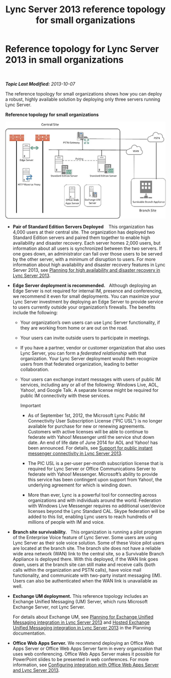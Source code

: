 ﻿---
title: Lync Server 2013 reference topology for small organizations
TOCTitle: Reference topology for small organizations
ms:assetid: 0453aeee-c41f-44e6-a6e0-aaace526ca08
ms:mtpsurl: https://technet.microsoft.com/en-us/library/Gg398095(v=OCS.15)
ms:contentKeyID: 48183272
ms.date: 07/23/2014
mtps_version: v=OCS.15
---

<div data-xmlns="http://www.w3.org/1999/xhtml">

<div class="topic" data-xmlns="http://www.w3.org/1999/xhtml" data-msxsl="urn:schemas-microsoft-com:xslt" data-cs="http://msdn.microsoft.com/en-us/">

<div data-asp="http://msdn2.microsoft.com/asp">

# Reference topology for Lync Server 2013 in small organizations

</div>

<div id="mainSection">

<div id="mainBody">

<span> </span>

_**Topic Last Modified:** 2013-10-07_

The reference topology for small organizations shows how you can deploy a robust, highly available solution by deploying only three servers running Lync Server.

**Reference topology for small organizations**

![Reference topology deploying three servers diagram](images/Gg398095.25196d0d-dd07-451b-83ba-94c0ddf59030(OCS.15).jpg "Reference topology deploying three servers diagram")

  - **Pair of Standard Edition Servers Deployed**    This organization has 4,000 users at their central site. The organization has deployed two Standard Edition servers and paired them together to enable high availability and disaster recovery. Each server homes 2,000 users, but information about all users is synchronized between the two servers. If one goes down, an administrator can fail over those users to be served by the other server, with a minimum of disruption to users. For more information about high availability and disaster recovery features in Lync Server 2013, see [Planning for high availability and disaster recovery in Lync Server 2013](lync-server-2013-planning-for-high-availability-and-disaster-recovery.md).

  - **Edge Server deployment is recommended.**   Although deploying an Edge Server is not required for internal IM, presence and conferencing, we recommend it even for small deployments. You can maximize your Lync Server investment by deploying an Edge Server to provide service to users currently outside your organization’s firewalls. The benefits include the following:
    
      - Your organization’s own users can use Lync Server functionality, if they are working from home or are out on the road.
    
      - Your users can invite outside users to participate in meetings.
    
      - If you have a partner, vendor or customer organization that also uses Lync Server, you can form a *federated relationship* with that organization. Your Lync Server deployment would then recognize users from that federated organization, leading to better collaboration.
    
      - Your users can exchange instant messages with users of public IM services, including any or all of the following: Windows Live, AOL, Yahoo\!, and Google Talk. A separate license might be required for public IM connectivity with these services.
        
        <div class="alert">
        

        > [!IMPORTANT]
        > <UL>
        > <LI>
        > <P>As of September 1st, 2012, the Microsoft Lync Public IM Connectivity User Subscription License (“PIC USL”) is no longer available for purchase for new or renewing agreements. Customers with active licenses will be able to continue to federate with Yahoo! Messenger until the service shut down date. An end of life date of June 2014 for AOL and Yahoo! has been announced. For details, see <A href="lync-server-2013-support-for-public-instant-messenger-connectivity.md">Support for public instant messenger connectivity in Lync Server 2013</A>.</P>
        > <LI>
        > <P>The PIC USL is a per-user per-month subscription license that is required for Lync Server or Office Communications Server to federate with Yahoo! Messenger. Microsoft’s ability to provide this service has been contingent upon support from Yahoo!, the underlying agreement for which is winding down.</P>
        > <LI>
        > <P>More than ever, Lync is a powerful tool for connecting across organizations and with individuals around the world. Federation with Windows Live Messenger requires no additional user/device licenses beyond the Lync Standard CAL. Skype federation will be added to this list, enabling Lync users to reach hundreds of millions of people with IM and voice.</P></LI></UL>

        
        </div>

  - **Branch site survivability.**   This organization is running a pilot program of the Enterprise Voice feature of Lync Server. Some users are using Lync Server as their sole voice solution. Some of these Voice pilot users are located at the branch site. The branch site does not have a reliable wide area network (WAN) link to the central site, so a Survivable Branch Appliance is deployed there. With this deployed, if the WAN link goes down, users at the branch site can still make and receive calls (both calls within the organization and PSTN calls), have voice mail functionality, and communicate with two-party instant messaging (IM). Users can also be authenticated when the WAN link is unavailable as well.

  - **Exchange UM deployment.** This reference topology includes an Exchange Unified Messaging (UM) Server, which runs Microsoft Exchange Server, not Lync Server.
    
    For details about Exchange UM, see [Planning for Exchange Unified Messaging integration in Lync Server 2013](lync-server-2013-planning-for-exchange-unified-messaging-integration.md) and [Hosted Exchange Unified Messaging integration in Lync Server 2013](lync-server-2013-hosted-exchange-unified-messaging-integration.md) in the Planning documentation.

  - **Office Web Apps Server.** We recommend deploying an Office Web Apps Server or Office Web Apps Server farm in every organization that uses web conferencing. Office Web Apps Server makes it possible for PowerPoint slides to be presented in web conferences. For more information, see [Configuring integration with Office Web Apps Server and Lync Server 2013](lync-server-2013-enabling-office-web-apps-server-and-lync-server-2013.md).

</div>

<span> </span>

</div>

</div>

</div>

